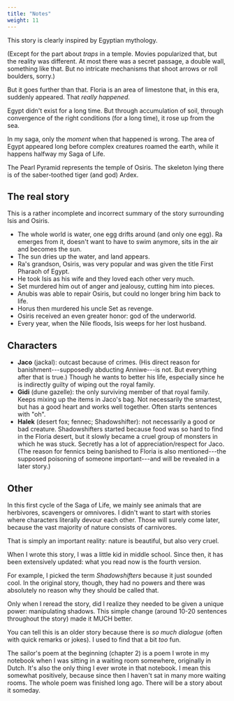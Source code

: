```yaml
---
title: "Notes"
weight: 11
---
```


This story is clearly inspired by Egyptian mythology.

(Except for the part about _traps_ in a temple. Movies popularized that, but the reality was different. At most there was a secret passage, a double wall, something like that. But no intricate mechanisms that shoot arrows or roll boulders, sorry.)

But it goes further than that. Floria is an area of limestone that, in this era, suddenly appeared. That _really happened_. 

Egypt didn't exist for a long time. But through accumulation of soil, through convergence of the right conditions (for a long time), it rose up from the sea. 

In my saga, only the _moment_ when that happened is wrong. The area of Egypt appeared long before complex creatures roamed the earth, while it happens halfway my Saga of Life.

The Pearl Pyramid represents the temple of Osiris. The skeleton lying there is of the saber-toothed tiger (and god) Ardex.

## The real story
This is a rather incomplete and incorrect summary of the story surrounding Isis and Osiris.

* The whole world is water, one egg drifts around (and only one egg). Ra emerges from it, doesn't want to have to swim anymore, sits in the air and becomes the sun.
* The sun dries up the water, and land appears.
* Ra's grandson, Osiris, was very popular and was given the title First Pharaoh of Egypt.
* He took Isis as his wife and they loved each other very much.
* Set murdered him out of anger and jealousy, cutting him into pieces.
* Anubis was able to repair Osiris, but could no longer bring him back to life.
* Horus then murdered his uncle Set as revenge.
* Osiris received an even greater honor: god of the underworld.
* Every year, when the Nile floods, Isis weeps for her lost husband.

## Characters

* **Jaco** (jackal): outcast because of crimes. (His direct reason for banishment---supposedly abducting Anniwe---is not. But everything after that is true.) Though he wants to better his life, especially since he is indirectly guilty of wiping out the royal family.
* **Gidi** (dune gazelle): the only surviving member of that royal family. Keeps mixing up the items in Jaco's bag. Not necessarily the smartest, but has a good heart and works well together. Often starts sentences with "oh".
* **Halek** (desert fox; fennec; Shadowshifter): not necessarily a good or bad creature. Shadowshifters started because food was so hard to find in the Floria desert, but it slowly became a cruel group of monsters in which he was stuck. Secretly has a lot of appreciation/respect for Jaco. (The reason for fennics being banished to Floria is also mentioned---the supposed poisoning of someone important---and will be revealed in a later story.)

## Other
In this first cycle of the Saga of Life, we mainly see animals that are herbivores, scavengers or omnivores. I didn't want to start with stories where characters literally devour each other. Those will surely come later, because the vast majority of nature consists of carnivores.

That is simply an important reality: nature is beautiful, but also very cruel.

When I wrote this story, I was a little kid in middle school. Since then, it has been extensively updated: what you read now is the fourth version. 

For example, I picked the term _Shadowshifters_ because it just sounded cool. In the original story, though, they had no powers and there was absolutely no reason why they should be called that.

Only when I reread the story, did I realize they needed to be given a unique power: manipulating shadows. This simple change (around 10-20 sentences throughout the story) made it MUCH better.

You can tell this is an older story because there is _so much dialogue_ (often with quick remarks or jokes). I used to find that a bit _too_ fun.

The sailor's poem at the beginning (chapter 2) is a poem I wrote in my notebook when I was sitting in a waiting room somewhere, originally in Dutch. It's also the only thing I ever wrote in that notebook. I mean this somewhat positively, because since then I haven't sat in many more waiting rooms. The whole poem was finished long ago. There will be a story about it someday.

